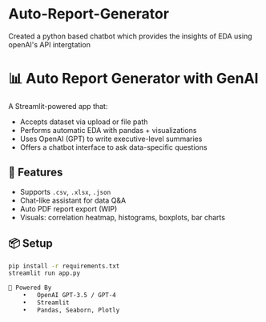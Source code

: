 # Auto-Report-Generator
Created a python based chatbot which provides the insights of EDA using openAI's API intergtation

# 📊 Auto Report Generator with GenAI

A Streamlit-powered app that:
- Accepts dataset via upload or file path
- Performs automatic EDA with pandas + visualizations
- Uses OpenAI (GPT) to write executive-level summaries
- Offers a chatbot interface to ask data-specific questions

## 🔧 Features
- Supports `.csv`, `.xlsx`, `.json`
- Chat-like assistant for data Q&A
- Auto PDF report export (WIP)
- Visuals: correlation heatmap, histograms, boxplots, bar charts

## 📦 Setup

```bash
pip install -r requirements.txt
streamlit run app.py

🧠 Powered By
	•	OpenAI GPT-3.5 / GPT-4
	•	Streamlit
	•	Pandas, Seaborn, Plotly
